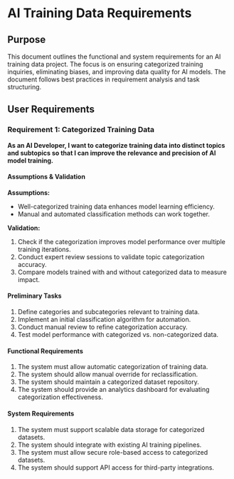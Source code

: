 # AI Training Data Requirements

## Purpose
This document outlines the functional and system requirements for an AI training data project. The focus is on ensuring categorized training inquiries, eliminating biases, and improving data quality for AI models. The document follows best practices in requirement analysis and task structuring.

## User Requirements

### Requirement 1: Categorized Training Data
**As an AI Developer, I want to categorize training data into distinct topics and subtopics so that I can improve the relevance and precision of AI model training.**

#### Assumptions & Validation
**Assumptions:**
- Well-categorized training data enhances model learning efficiency.
- Manual and automated classification methods can work together.

**Validation:**
1. Check if the categorization improves model performance over multiple training iterations.
2. Conduct expert review sessions to validate topic categorization accuracy.
3. Compare models trained with and without categorized data to measure impact.

#### Preliminary Tasks
1. Define categories and subcategories relevant to training data.
2. Implement an initial classification algorithm for automation.
3. Conduct manual review to refine categorization accuracy.
4. Test model performance with categorized vs. non-categorized data.

#### Functional Requirements
1. The system must allow automatic categorization of training data.
2. The system should allow manual override for reclassification.
3. The system should maintain a categorized dataset repository.
4. The system should provide an analytics dashboard for evaluating categorization effectiveness.

#### System Requirements
1. The system must support scalable data storage for categorized datasets.
2. The system should integrate with existing AI training pipelines.
3. The system must allow secure role-based access to categorized datasets.
4. The system should support API access for third-party integrations.
